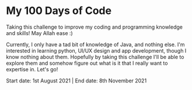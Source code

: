 # My 100 Days of Code
Taking this challenge to improve my coding and programming knowledge and skills! May Allah ease :)

Currently, I only have a tad bit of knowledge of Java, and nothing else.
I'm interested in learning python, UI/UX design and app development, though I know nothing about them.
Hopefully by taking this challenge I'll be able to explore them and somehow figure out what is it that I really want to expertise in.
Let's go!

Start date: 1st August 2021 | End date: 8th November 2021
